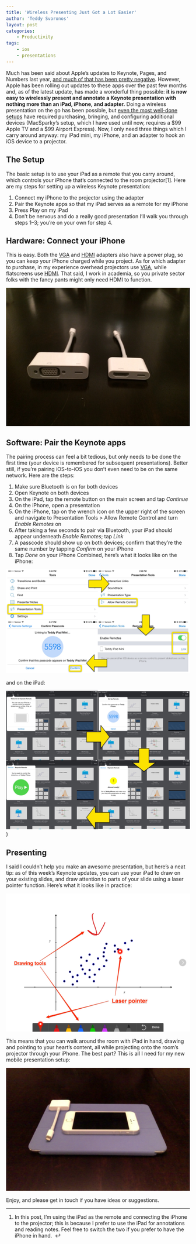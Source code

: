 ```yaml
---
title: 'Wireless Presenting Just Got a Lot Easier'
author: 'Teddy Svoronos'
layout: post
categories:
    - Productivity
tags:
    - ios
    - presentations
---
```


Much has been said about Apple’s updates to Keynote, Pages, and Numbers last year, [and much of that has been pretty negative](http://www.theverge.com/2013/10/29/5042880/apple-iwork-2013-refresh-complaints). However, Apple has been rolling out updates to these apps over the past few months and, as of the latest update, has made a wonderful thing possible: **it is now easy to wirelessly present and annotate a Keynote presentation with nothing more than an iPad, iPhone, and adapter.** Doing a wireless presentation on the go has been possible, but [even the most well-done setups](http://macsparky.com/blog/presentwithapplet) have required purchasing, bringing, and configuring additional devices (MacSparky’s setup, which I have used until now, requires a $99 Apple TV and a $99 Airport Express). Now, I only need three things which I carry around anyway: my iPad mini, my iPhone, and an adapter to hook an iOS device to a projector. 

## The Setup

The basic setup is to use your iPad as a remote that you carry around, which controls your iPhone that’s connected to the room projector[1]. Here are my steps for setting up a wireless Keynote presentation: 

  1. Connect my iPhone to the projector using the adapter
  2. Pair the Keynote apps so that my iPad serves as a remote for my iPhone
  3. Press Play on my iPad
  4. Don’t be nervous and do a really good presentation
I’ll walk you through steps 1–3; you’re on your own for step 4. 

## Hardware: Connect your iPhone

This is easy. Both the [VGA](http://store.apple.com/us/product/MD825ZM/A/lightning-to-vga-adapter) and [HDMI](http://store.apple.com/us/product/MD825ZM/A/lightning-to-vga-adapter) adapters also have a power plug, so you can keep your iPhone charged while you project. As for which adapter to purchase, in my experience overhead projectors use [VGA](http://store.apple.com/us/product/MD825ZM/A/lightning-to-vga-adapter), while flatscreens use [HDMI](http://store.apple.com/us/product/MD825ZM/A/lightning-to-vga-adapter). That said, I work in academia, so you private sector folks with the fancy pants might only need HDMI to function. 

![](/assets/img/2014-04-dongles.png)

## Software: Pair the Keynote apps

The pairing process can feel a bit tedious, but only needs to be done the first time (your device is remembered for subsequent presentations). Better still, if you’re pairing iOS-to-iOS you don’t even need to be on the same network. Here are the steps: 

  1. Make sure Bluetooth is on for both devices
  2. Open Keynote on both devices
  3. On the iPad, tap the remote button on the main screen and tap _Continue_
  4. On the iPhone, open a presentation
  5. On the iPhone, tap on the wrench icon on the upper right of the screen and navigate to Presentation Tools > Allow Remote Control and turn _Enable Remotes_ on
  6. After taking a few seconds to pair via Bluetooth, your iPad should appear underneath _Enable Remotes_; tap _Link_
  7. A passcode should show up on both devices; confirm that they’re the same number by tapping _Confirm_ on your iPhone
  8. Tap _Done_ on your iPhone
Combined, here’s what it looks like on the iPhone: 

![](/assets/img/2014-04-keynote-remote.jpeg)

and on the iPad: 

![](/assets/img/2014-04-keynote-ipad.jpeg))

## Presenting

I said I couldn’t help you make an awesome presentation, but here’s a neat tip: as of this week’s Keynote updates, you can use your iPad to draw on your existing slides, and draw attention to parts of your slide using a laser pointer function. Here’s what it looks like in practice: 

![](/assets/img/2014-04-keynote-remote-interface.jpeg)

This means that you can walk around the room with iPad in hand, drawing and pointing to your heart’s content, all while projecting onto the room’s projector through your iPhone. The best part? This is all I need for my new mobile presentation setup: 

![](/assets/img/2014-04-hardware.jpeg)

Enjoy, and please get in touch if you have ideas or suggestions. 

* * *

  1. In this post, I’m using the iPad as the remote and connecting the iPhone to the projector; this is because I prefer to use the iPad for annotations and reading notes. Feel free to switch the two if you prefer to have the iPhone in hand.  ↩

 
